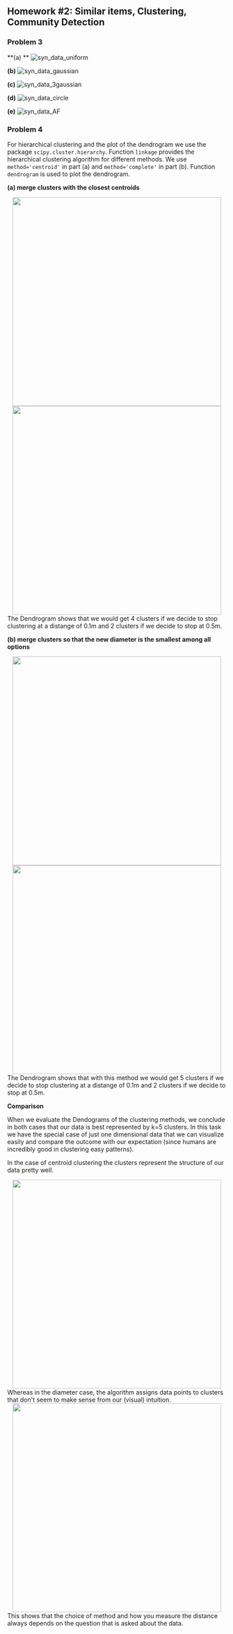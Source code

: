 ## Homework #2: Similar items, Clustering, Community Detection

### Problem 3

**(a) **
![syn_data_uniform](/home/franzi/briedenCloud/Studium/3Semester/DataScience/homework/Oh-No-Clustering/syn_data_uniform.png)

**(b)**
![syn_data_gaussian](/home/franzi/briedenCloud/Studium/3Semester/DataScience/homework/Oh-No-Clustering/syn_data_gaussian.png)
<div style="page-break-after: always;"></div>

**(c)**
![syn_data_3gaussian](/home/franzi/briedenCloud/Studium/3Semester/DataScience/homework/Oh-No-Clustering/syn_data_3gaussian.png)

**(d)**
![syn_data_circle](/home/franzi/briedenCloud/Studium/3Semester/DataScience/homework/Oh-No-Clustering/syn_data_circle.png)
<div style="page-break-after: always;"></div>

**(e)**
![syn_data_AF](/home/franzi/briedenCloud/Studium/3Semester/DataScience/homework/Oh-No-Clustering/syn_data_AF.png)
<div style="page-break-after: always;"></div>



### Problem 4

For hierarchical clustering and the plot of the dendrogram we use the package `scipy.cluster.hierarchy`. Function `linkage` provides the hierarchical clustering algorithm for different methods. We use `method='centroid'` in part (a) and `method='complete'` in part (b).  Function `dendrogram` is used to plot the dendrogram. 

**(a) merge clusters with the closest centroids**
<center>
<img src="/home/franzi/briedenCloud/Studium/3Semester/DataScience/homework/Oh-No-Clustering/centroid_distances.png" width="480">
<img src="/home/franzi/briedenCloud/Studium/3Semester/DataScience/homework/Oh-No-Clustering/dendrogram1.png" width="480">
</center>
The Dendrogram shows that we would get 4 clusters if we decide to stop clustering at a distange of 0.1m and 2 clusters if we decide to stop at 0.5m. 
<div style="page-break-after: always;"></div>

**(b) merge clusters so that the new diameter is the smallest among all options**
<center>
<img src="/home/franzi/briedenCloud/Studium/3Semester/DataScience/homework/Oh-No-Clustering/diameter_distances.png" width="480">
<img src="/home/franzi/briedenCloud/Studium/3Semester/DataScience/homework/Oh-No-Clustering/dendrogram2.png" width="480">
</center>
The Dendrogram shows that with this method we would get 5 clusters if we decide to stop clustering at a distange of 0.1m and 2 clusters if we decide to stop at 0.5m. 
<div style="page-break-after: always;"></div>

**Comparison**

When we evaluate the Dendograms of the clustering methods, we conclude in both cases that our data is best represented by k=5 clusters.
In this task we have the special case of just one dimensional data that we can visualize easily and compare the outcome with our expectation (since humans are incredibly good in clustering easy patterns).

In the case of centroid clustering the clusters represent the structure of our data pretty well. 

<center>
<img src="/home/franzi/briedenCloud/Studium/3Semester/DataScience/homework/Oh-No-Clustering/clusters1.png" width="480">
</center>
Whereas in the diameter case, the algorithm assigns data points to clusters that don't seem to make sense from our (visual) intuition. 
<center>
<img src="/home/franzi/briedenCloud/Studium/3Semester/DataScience/homework/Oh-No-Clustering/clusters2.png" width="480">
</center>
This shows that the choice of method and how you measure the distance always depends on the question that is asked about the data. 